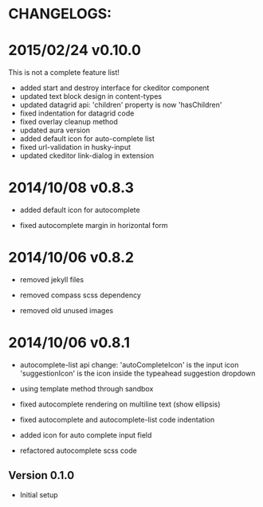 CHANGELOGS:
===========

2015/02/24 v0.10.0
=================

This is not a complete feature list!

 - added start and destroy interface for ckeditor component
 - updated text block design in content-types
 - updated datagrid api: 'children' property is now 'hasChildren'
 - fixed indentation for datagrid code
 - fixed overlay cleanup method
 - updated aura version
 - added default icon for auto-complete list
 - fixed url-validation in husky-input
 - updated ckeditor link-dialog in extension

2014/10/08 v0.8.3
=================

 - added default icon for autocomplete

 - fixed autocomplete margin in horizontal form

2014/10/06 v0.8.2
=================

 - removed jekyll files

 - removed compass scss dependency

 - removed old unused images

2014/10/06 v0.8.1
=================

 - autocomplete-list api change:
   'autoCompleteIcon' is the input icon
   'suggestionIcon' is the icon inside the typeahead suggestion dropdown

 - using template method through sandbox

 - fixed autocomplete rendering on multiline text (show ellipsis)

 - fixed autocomplete and autocomplete-list code indentation

 - added icon for auto complete input field

 - refactored autocomplete scss code


Version 0.1.0
-------------
- Initial setup
